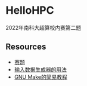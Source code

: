 # HelloHPC

2022年南科大超算校内赛第二题

## Resources

- [赛题](docs/problem_set.md)
- [输入数据生成器的用法](dotprod/datagen/README.md)
- [GNU Make的简易教程](make/README.md)

